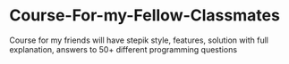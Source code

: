 # Course-For-my-Fellow-Classmates
Course for my friends will have stepik style, features, solution with full explanation, answers to 50+ different programming questions

